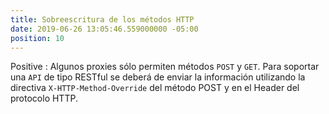```yaml
---
title: Sobreescritura de los métodos HTTP
date: 2019-06-26 13:05:46.559000000 -05:00
position: 10
---
```



Positive
: Algunos proxies sólo permiten métodos `POST` y `GET`. Para soportar una `API` de tipo RESTful se deberá de enviar la información utilizando la directiva `X-HTTP-Method-Override` del método POST y en el Header del protocolo HTTP.

